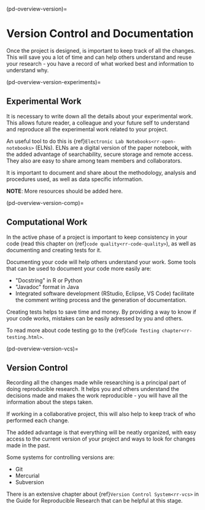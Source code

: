 (pd-overview-version)=
# Version Control and Documentation

Once the project is designed, is important to keep track of all the changes.
This will save you a lot of time and can help others understand and reuse your research - you have a record of what worked best and information to understand why.

(pd-overview-version-experiments)=
## Experimental Work

It is necessary to write down all the details about your experimental work.
This allows future reader, a colleague and your future self to understand and reproduce all the experimental work related to your project.

An useful tool to do this is {ref}`Electronic Lab Notebooks<rr-open-notebooks>` (ELNs).
ELNs are a digital version of the paper notebook, with the added advantage of searchability, secure storage and remote access.
They also are easy to share among team members and collaborators.

It is important to document and share about the methodology, analysis and procedures used, as well as data specific information.

**NOTE**: More resources should be added here.

(pd-overview-version-comp)=
## Computational Work

In the active phase of a project is important to keep consistency in your code (read this chapter on {ref}`code quality<rr-code-quality>`), as well as documenting and creating tests for it.

Documenting your code will help others understand your work.
Some tools that can be used to document your code more easily are:
- "Docstring" in R or Python
- "Javadoc" format in Java
- Integrated software development (RStudio, Eclipse, VS Code) facilitate the comment writing process and the generation of documentation.

Creating tests helps to save time and money.
By providing a way to know if your code works, mistakes can be easily adressed by you and others.

To read more about code testing go to the {ref}`Code Testing chapter<rr-testing.html>`.

(pd-overview-version-vcs)=
## Version Control

Recording all the changes made while researching is a principal part of doing reproducible research.
It helps you and others understand the decisions made and makes the work reproducible - you will have all the information about the steps taken.

If working in a collaborative project, this will also help to keep track of who performed each change.

The added advantage is that everything will be neatly organized, with easy access to the current version of your project and ways to look for changes made in the past.

Some systems for controlling versions are:
- Git
- Mercurial
- Subversion

There is an extensive chapter about {ref}`Version Control System<rr-vcs>` in the Guide for Reproducible Research that can be helpful at this stage.
